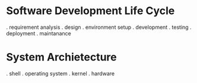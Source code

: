 # Software Development Life Cycle
 
. requirement analysis
. design
. environment setup
. development
. testing
. deployment
. maintanance

# System Archietecture
. shell
. operating system
. kernel
. hardware

